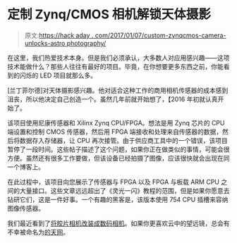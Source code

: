# 定制 Zynq/CMOS 相机解锁天体摄影

> 原文:[https://hack aday . com/2017/01/07/custom-zynqcmos-camera-unlocks-astro photography/](https://hackaday.com/2017/01/07/custom-zynqcmos-camera-unlocks-astrophotography/)

在这里，我们热爱技术本身。但是我们必须承认，大多数人对应用感兴趣——这项技术能做什么？那些人往往有最好的项目。毕竟，在你想要更多东西之前，你能看到的闪烁的 LED 项目就那么多。

[兰丁菲尔德]对天体摄影感兴趣。他对适合这种工作的商用相机传感器的成本感到沮丧，所以他决定自己创造一个。虽然几年前就开始想了，【2016 年初就认真开始了。

该项目使用尼康传感器和 Xilinx Zynq CPU/FPGA。想法是用 Zynq 芯片的 CPU 端设置和控制 CMOS 传感器，然后用 FPGA 端接收和处理来自传感器的数据，然后将数据存入存储器，让 CPU 再次接管。由于供应商工具中的一个错误，该项目暂停了一段时间。这些帖子描述了这个问题，如果你正在做类似的事情，可能会很方便。虽然还有很多工作要做，但该设备已经拍摄了图像，应该很快就会出现在同一个博客上。

在此过程中，该项目向您展示了传感器与 FPGA 以及 FPGA 与板载 ARM CPU 之间的大量接口。这些文章远远超出了《灵光一闪》教程的范围，但是如果你愿意去钻研它们，这是一件好事。一个有趣的黑客是，该版本使用 754 CPU 插槽来容纳图像传感器。

我们最近看到了[将胶片相机改装成数码相机](http://hackaday.com/2016/12/14/converting-film-camera-to-digital-the-hard-way/)。如果你更喜欢云中的望远镜，总会有不幸被命名为[的天网](http://hackaday.com/2016/10/13/skynet-takes-over-academia/)。